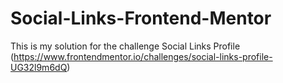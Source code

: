 # Social-Links-Frontend-Mentor

This is my solution for the challenge Social Links Profile (https://www.frontendmentor.io/challenges/social-links-profile-UG32l9m6dQ)

